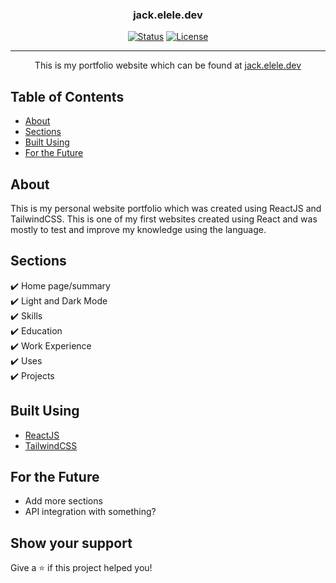 <h3 align="center">jack.elele.dev</h3>
<div align="center">
  
[![Status](https://img.shields.io/badge/status-active-success.svg)]()
[![License](https://img.shields.io/github/license/Jackelele/jack.elele.dev)](/LICENSE)
 
</div>
  
---
<p align="center"> 
    This is my portfolio website which can be found at <a href="https://jack.elele.dev">jack.elele.dev</a>
    <br> 
</p>

## Table of Contents

- [About](#about)
- [Sections](#sections)
- [Built Using](#built_using)
- [For the Future](#for-the-future)

## About <a name = "about"></a>

This is my personal website portfolio which was created using ReactJS and TailwindCSS. This is one of my first websites created using React and was mostly to test and improve my knowledge using the language.
  
## Sections

✔️ Home page/summary\
✔️ Light and Dark Mode\
✔️ Skills\
✔️ Education\
✔️ Work Experience\
✔️ Uses\
✔️ Projects

## Built Using <a name = "built_using"></a>
- [ReactJS](https://reactjs.org/)
- [TailwindCSS](https://tailwindcss.com/)

## For the Future

- Add more sections
- API integration with something? 

## Show your support

Give a ⭐️ if this project helped you!
  
